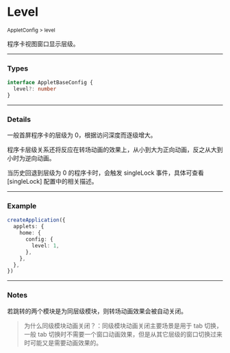 # Level

<small>AppletConfig > level</small>

程序卡视图窗口显示层级。

---

<h3>Types</h3>

```ts
interface AppletBaseConfig {
  level?: number
}
```

---

<h3>Details</h3>

一般首屏程序卡的层级为 0，根据访问深度而逐级增大。

程序卡层级关系还将反应在转场动画的效果上，从小到大为正向动画，反之从大到小时为逆向动画。

当历史回退到层级为 0 的程序卡时，会触发 singleLock 事件，具体可查看 [singleLock] 配置中的相关描述。

---

<h3>Example</h3>

```ts
createApplication({
  applets: {
    home: {
      config: {
        level: 1,
      },
    },
  },
})
```

---

<h3>Notes</h3>

若跳转的两个模块是为同层级模块，则转场动画效果会被自动关闭。

> 为什么同级模块动画关闭？：同级模块动画关闭主要场景是用于 tab 切换，一般 tab 切换时不需要一个窗口动画效果，但是从其它层级的窗口切换过来时可能又是需要动画效果的。
